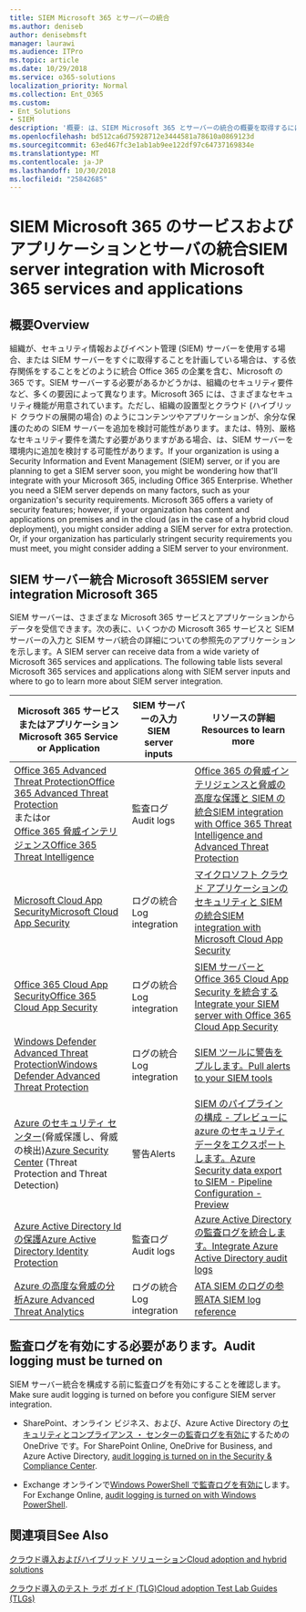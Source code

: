 ```yaml
---
title: SIEM Microsoft 365 とサーバーの統合
ms.author: deniseb
author: denisebmsft
manager: laurawi
ms.audience: ITPro
ms.topic: article
ms.date: 10/29/2018
ms.service: o365-solutions
localization_priority: Normal
ms.collection: Ent_O365
ms.custom:
- Ent_Solutions
- SIEM
description: '概要: は、SIEM Microsoft 365 とサーバーの統合の概要を取得するには、この記事を読みます。'
ms.openlocfilehash: bd512ca6d75928712e3444581a78610a0869123d
ms.sourcegitcommit: 63ed467fc3e1ab1ab9ee122df97c64737169834e
ms.translationtype: MT
ms.contentlocale: ja-JP
ms.lasthandoff: 10/30/2018
ms.locfileid: "25842685"
---
```

# <a name="siem-server-integration-with-microsoft-365-services-and-applications"></a><span data-ttu-id="c7042-103">SIEM Microsoft 365 のサービスおよびアプリケーションとサーバの統合</span><span class="sxs-lookup"><span data-stu-id="c7042-103">SIEM server integration with Microsoft 365 services and applications</span></span>

## <a name="overview"></a><span data-ttu-id="c7042-104">概要</span><span class="sxs-lookup"><span data-stu-id="c7042-104">Overview</span></span>

<span data-ttu-id="c7042-p101">組織が、セキュリティ情報およびイベント管理 (SIEM) サーバーを使用する場合、または SIEM サーバーをすぐに取得することを計画している場合は、する依存関係をすることをどのように統合 Office 365 の企業を含む、Microsoft の 365 です。SIEM サーバーする必要があるかどうかは、組織のセキュリティ要件など、多くの要因によって異なります。Microsoft 365 には、さまざまなセキュリティ機能が用意されています。ただし、組織の設置型とクラウド (ハイブリッド クラウドの展開の場合) のようにコンテンツやアプリケーションが、余分な保護のための SIEM サーバーを追加を検討可能性があります。または、特別、厳格なセキュリティ要件を満たす必要がありますがある場合、は、SIEM サーバーを環境内に追加を検討する可能性があります。</span><span class="sxs-lookup"><span data-stu-id="c7042-p101">If your organization is using a Security Information and Event Management (SIEM) server, or if you are planning to get a SIEM server soon, you might be wondering how that'll integrate with your Microsoft 365, including Office 365 Enterprise. Whether you need a SIEM server depends on many factors, such as your organization's security requirements. Microsoft 365 offers a variety of security features; however, if your organization has content and applications on premises and in the cloud (as in the case of a hybrid cloud deployment), you might consider adding a SIEM server for extra protection. Or, if your organization has particularly stringent security requirements you must meet, you might consider adding a SIEM server to your environment.</span></span>

## <a name="siem-server-integration-microsoft-365"></a><span data-ttu-id="c7042-109">SIEM サーバー統合 Microsoft 365</span><span class="sxs-lookup"><span data-stu-id="c7042-109">SIEM server integration Microsoft 365</span></span>

<span data-ttu-id="c7042-p102">SIEM サーバーは、さまざまな Microsoft 365 サービスとアプリケーションからデータを受信できます。次の表に、いくつかの Microsoft 365 サービスと SIEM サーバーの入力と SIEM サーバ統合の詳細についての参照先のアプリケーションを示します。</span><span class="sxs-lookup"><span data-stu-id="c7042-p102">A SIEM server can receive data from a wide variety of Microsoft 365 services and applications. The following table lists several Microsoft 365 services and applications along with SIEM server inputs and where to go to learn more about SIEM server integration.</span></span> 

| <span data-ttu-id="c7042-112">Microsoft 365 サービスまたはアプリケーション</span><span class="sxs-lookup"><span data-stu-id="c7042-112">Microsoft 365 Service or Application</span></span> | <span data-ttu-id="c7042-113">SIEM サーバーの入力</span><span class="sxs-lookup"><span data-stu-id="c7042-113">SIEM server inputs</span></span> | <span data-ttu-id="c7042-114">リソースの詳細</span><span class="sxs-lookup"><span data-stu-id="c7042-114">Resources to learn more</span></span> |
| --- | --- | --- |
| [<span data-ttu-id="c7042-115">Office 365 Advanced Threat Protection</span><span class="sxs-lookup"><span data-stu-id="c7042-115">Office 365 Advanced Threat Protection</span></span>](office-365-atp.md) <br/>   <span data-ttu-id="c7042-116">または</span><span class="sxs-lookup"><span data-stu-id="c7042-116">or</span></span>   <br/>[<span data-ttu-id="c7042-117">Office 365 脅威インテリジェンス</span><span class="sxs-lookup"><span data-stu-id="c7042-117">Office 365 Threat Intelligence</span></span>](office-365-ti.md) | <span data-ttu-id="c7042-118">監査ログ</span><span class="sxs-lookup"><span data-stu-id="c7042-118">Audit logs</span></span> | [<span data-ttu-id="c7042-119">Office 365 の脅威インテリジェンスと脅威の高度な保護と SIEM の統合</span><span class="sxs-lookup"><span data-stu-id="c7042-119">SIEM integration with Office 365 Threat Intelligence and Advanced Threat Protection</span></span>](siem-integration-with-office-365-ti.md) |
| [<span data-ttu-id="c7042-120">Microsoft Cloud App Security</span><span class="sxs-lookup"><span data-stu-id="c7042-120">Microsoft Cloud App Security</span></span>](https://docs.microsoft.com/cloud-app-security/what-is-cloud-app-security) | <span data-ttu-id="c7042-121">ログの統合</span><span class="sxs-lookup"><span data-stu-id="c7042-121">Log integration</span></span> | [<span data-ttu-id="c7042-122">マイクロソフト クラウド アプリケーションのセキュリティと SIEM の統合</span><span class="sxs-lookup"><span data-stu-id="c7042-122">SIEM integration with Microsoft Cloud App Security</span></span>](https://docs.microsoft.com/cloud-app-security/siem) |
| [<span data-ttu-id="c7042-123">Office 365 Cloud App Security</span><span class="sxs-lookup"><span data-stu-id="c7042-123">Office 365 Cloud App Security</span></span>](office-365-cas-overview.md) | <span data-ttu-id="c7042-124">ログの統合</span><span class="sxs-lookup"><span data-stu-id="c7042-124">Log integration</span></span> | [<span data-ttu-id="c7042-125">SIEM サーバーと Office 365 Cloud App Security を統合する</span><span class="sxs-lookup"><span data-stu-id="c7042-125">Integrate your SIEM server with Office 365 Cloud App Security</span></span>](integrate-your-siem-server-with-office-365-cas.md) |
| [<span data-ttu-id="c7042-126">Windows Defender Advanced Threat Protection</span><span class="sxs-lookup"><span data-stu-id="c7042-126">Windows Defender Advanced Threat Protection</span></span>](https://docs.microsoft.com/windows/security/threat-protection/) | <span data-ttu-id="c7042-127">ログの統合</span><span class="sxs-lookup"><span data-stu-id="c7042-127">Log integration</span></span> | [<span data-ttu-id="c7042-128">SIEM ツールに警告をプルします。</span><span class="sxs-lookup"><span data-stu-id="c7042-128">Pull alerts to your SIEM tools</span></span>](https://docs.microsoft.com/windows/security/threat-protection/windows-defender-atp/configure-siem-windows-defender-advanced-threat-protection) |
| <span data-ttu-id="c7042-129">[Azure のセキュリティ センター](https://docs.microsoft.com/azure/security-center/security-center-intro)(脅威保護し、脅威の検出)</span><span class="sxs-lookup"><span data-stu-id="c7042-129">[Azure Security Center](https://docs.microsoft.com/azure/security-center/security-center-intro) (Threat Protection and Threat Detection)</span></span> | <span data-ttu-id="c7042-130">警告</span><span class="sxs-lookup"><span data-stu-id="c7042-130">Alerts</span></span> | [<span data-ttu-id="c7042-131">SIEM のパイプラインの構成 - プレビューに azure のセキュリティ データをエクスポートします。</span><span class="sxs-lookup"><span data-stu-id="c7042-131">Azure Security data export to SIEM - Pipeline Configuration - Preview</span></span>](https://docs.microsoft.com/azure/security-center/security-center-export-data-to-siem) |
| [<span data-ttu-id="c7042-132">Azure Active Directory Id の保護</span><span class="sxs-lookup"><span data-stu-id="c7042-132">Azure Active Directory Identity Protection</span></span>](https://docs.microsoft.com/azure/active-directory/identity-protection/overview) | <span data-ttu-id="c7042-133">監査ログ</span><span class="sxs-lookup"><span data-stu-id="c7042-133">Audit logs</span></span> | [<span data-ttu-id="c7042-134">Azure Active Directory の監査ログを統合します。</span><span class="sxs-lookup"><span data-stu-id="c7042-134">Integrate Azure Active Directory audit logs</span></span>](https://docs.microsoft.com/azure/security/security-azure-log-integration-ad) |
| [<span data-ttu-id="c7042-135">Azure の高度な脅威の分析</span><span class="sxs-lookup"><span data-stu-id="c7042-135">Azure Advanced Threat Analytics</span></span>](https://docs.microsoft.com/azure/security/azure-threat-detection) | <span data-ttu-id="c7042-136">ログの統合</span><span class="sxs-lookup"><span data-stu-id="c7042-136">Log integration</span></span> | [<span data-ttu-id="c7042-137">ATA SIEM のログの参照</span><span class="sxs-lookup"><span data-stu-id="c7042-137">ATA SIEM log reference</span></span>](https://docs.microsoft.com/advanced-threat-analytics/cef-format-sa) |

## <a name="audit-logging-must-be-turned-on"></a><span data-ttu-id="c7042-138">監査ログを有効にする必要があります。</span><span class="sxs-lookup"><span data-stu-id="c7042-138">Audit logging must be turned on</span></span>

<span data-ttu-id="c7042-139">SIEM サーバー統合を構成する前に監査ログを有効にすることを確認します。</span><span class="sxs-lookup"><span data-stu-id="c7042-139">Make sure audit logging is turned on before you configure SIEM server integration.</span></span> 

- <span data-ttu-id="c7042-140">SharePoint、オンライン ビジネス、および、Azure Active Directory の[セキュリティとコンプライアンス ・ センターの監査ログを有効に](https://docs.microsoft.com/office365/securitycompliance/turn-audit-log-search-on-or-off)するための OneDrive です。</span><span class="sxs-lookup"><span data-stu-id="c7042-140">For SharePoint Online, OneDrive for Business, and Azure Active Directory, [audit logging is turned on in the Security & Compliance Center](https://docs.microsoft.com/office365/securitycompliance/turn-audit-log-search-on-or-off).</span></span>

- <span data-ttu-id="c7042-141">Exchange オンラインで[Windows PowerShell で監査ログを有効に](https://docs.microsoft.com/office365/securitycompliance/enable-mailbox-auditing)します。</span><span class="sxs-lookup"><span data-stu-id="c7042-141">For Exchange Online, [audit logging is turned on with Windows PowerShell](https://docs.microsoft.com/office365/securitycompliance/enable-mailbox-auditing).</span></span>
 
## <a name="see-also"></a><span data-ttu-id="c7042-142">関連項目</span><span class="sxs-lookup"><span data-stu-id="c7042-142">See Also</span></span>

[<span data-ttu-id="c7042-143">クラウド導入およびハイブリッド ソリューション</span><span class="sxs-lookup"><span data-stu-id="c7042-143">Cloud adoption and hybrid solutions</span></span>](https://docs.microsoft.com/office365/enterprise/cloud-adoption-and-hybrid-solutions)
  
[<span data-ttu-id="c7042-144">クラウド導入のテスト ラボ ガイド (TLG)</span><span class="sxs-lookup"><span data-stu-id="c7042-144">Cloud adoption Test Lab Guides (TLGs)</span></span>](https://docs.microsoft.com/office365/enterprise/cloud-adoption-test-lab-guides-tlgs)


